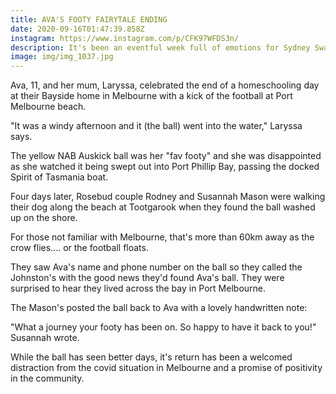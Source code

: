 ```yaml
---
title: AVA'S FOOTY FAIRYTALE ENDING
date: 2020-09-16T01:47:39.858Z
instagram: https://www.instagram.com/p/CFK97WFDS3n/
description: It's been an eventful week full of emotions for Sydney Swans fan Ava Johnston.
image: img/img_1037.jpg
---
```

Ava, 11, and her mum, Laryssa, celebrated the end of a homeschooling day at their Bayside home in Melbourne with a kick of the football at Port Melbourne beach.

"It was a windy afternoon and it (the ball) went into the water," Laryssa says.

The yellow NAB Auskick ball was her "fav footy" and she was disappointed as she watched it being swept out into Port Phillip Bay, passing the docked Spirit of Tasmania boat.

Four days later, Rosebud couple Rodney and Susannah Mason were walking their dog along the beach at Tootgarook when they found the ball washed up on the shore.

For those not familiar with Melbourne, that's more than 60km away as the crow flies.... or the football floats.

They saw Ava's name and phone number on the ball so they called the Johnston's with the good news they'd found Ava's ball. They were surprised to hear they lived across the bay in Port Melbourne.

The Mason's posted the ball back to Ava with a lovely handwritten note:

"What a journey your footy has been on. So happy to have it back to you!" Susannah wrote.

While the ball has seen better days, it's return has been a welcomed distraction from the covid situation in Melbourne and a promise of positivity in the community.